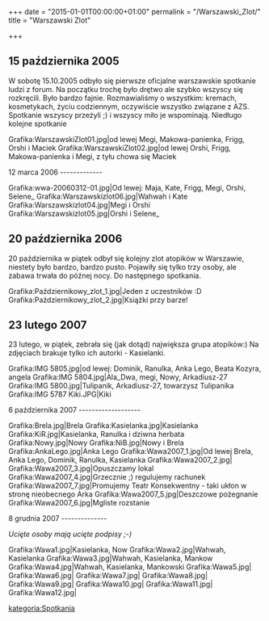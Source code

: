 +++
date = "2015-01-01T00:00:00+01:00"
permalink = "/Warszawski_Zlot/"
title = "Warszawski Zlot"

+++

15 października 2005
--------------------

W sobotę 15.10.2005 odbyło się pierwsze oficjalne warszawskie spotkanie ludzi z forum. Na początku trochę było drętwo ale szybko wszyscy się rozkręcili. Było bardzo fajnie. Rozmawialiśmy o wszystkim: kremach, kosmetykach, życiu codziennym, oczywiście wszystko związane z AZS. Spotkanie wszyscy przeżyli ;) i wszyscy miło je wspominają. Niedługo kolejne spotkanie

Grafika:WarszawskiZlot01.jpg|od lewej Megi, Makowa-panienka, Frigg, Orshi i Maciek Grafika:WarszawskiZlot02.jpg|od lewej Orshi, Frigg, Makowa-panienka i Megi, z tyłu chowa się Maciek

<div style="clear: both">
</div>
12 marca 2006
-------------

Grafika:wwa-20060312-01.jpg|Od lewej: Maja, Kate, Frigg, Megi, Orshi, Selene_ Grafika:Warszawskizlot06.jpg|Wahwah i Kate Grafika:Warszawskizlot04.jpg|Megi i Orshi Grafika:Warszawskizlot05.jpg|Orshi i Selene_

20 października 2006
--------------------

20 października w piątek odbył się kolejny zlot atopików w Warszawie, niestety było bardzo, bardzo pusto. Pojawiły się tylko trzy osoby, ale zabawa trwała do późnej nocy. Do następnego spotkania.

Grafika:Październikowy_zlot_1.jpg|Jeden z uczestników :D Grafika:Październikowy_zlot_2.jpg|Książki przy barze!

23 lutego 2007
--------------

23 lutego, w piątek, zebrała się (jak dotąd) największa grupa atopików:) Na zdjęciach brakuje tylko ich autorki - Kasielanki.

Grafika:IMG 5805.jpg|od lewej: Dominik, Ranulka, Anka Lego, Beata Kozyra, angela Grafika:IMG 5804.jpg|Ala_Dwa, megi, Nowy, Arkadiusz-27 Grafika:IMG 5800.jpg|Tulipanik, Arkadiusz-27, towarzysz Tulipanika Grafika:IMG 5787 Kiki.JPG|Kiki

<div style="clear: both">
</div>
6 października 2007
-------------------

Grafika:Brela.jpg|Brela Grafika:Kasielanka.jpg|Kasielanka Grafika:KiR.jpg|Kasielanka, Ranulka i dziwna herbata Grafika:Nowy.jpg|Nowy Grafika:NiB.jpg|Nowy i Brela Grafika:AnkaLego.jpg|Anka Lego Grafika:Wawa2007_1.jpg|Od lewej Brela, Anka Lego, Dominik, Ranulka, Kasielanka Grafika:Wawa2007_2.jpg| Grafika:Wawa2007_3.jpg|Opuszczamy lokal Grafika:Wawa2007_4.jpg|Grzecznie ;) regulujemy rachunek Grafika:Wawa2007_7.jpg|Promujemy Teatr Konsekwentny - taki ukłon w stronę nieobecnego Arka Grafika:Wawa2007_5.jpg|Deszczowe pożegnanie Grafika:Wawa2007_6.jpg|Mgliste rozstanie

<div style="clear: both">
</div>
8 grudnia 2007
--------------

*Ucięte osoby mają ucięte podpisy ;-)*

Grafika:Wawa1.jpg|Kasielanka, Now Grafika:Wawa2.jpg|Wahwah, Kasielanka Grafika:Wawa3.jpg|Wahwah, Kasielanka, Mankow Grafika:Wawa4.jpg|Wahwah, Kasielanka, Mankowski Grafika:Wawa5.jpg| Grafika:Wawa6.jpg| Grafika:Wawa7.jpg| Grafika:Wawa8.jpg| Grafika:Wawa9.jpg| Grafika:Wawa10.jpg| Grafika:Wawa11.jpg| Grafika:Wawa12.jpg|

[kategoria:Spotkania](/atopedia/kategoria:Spotkania "wikilink")